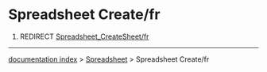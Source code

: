 # Spreadsheet Create/fr
1.  REDIRECT [Spreadsheet\_CreateSheet/fr](Spreadsheet_CreateSheet/fr.md)

---
[documentation index](../README.md) > [Spreadsheet](Spreadsheet_Workbench.md) > Spreadsheet Create/fr
